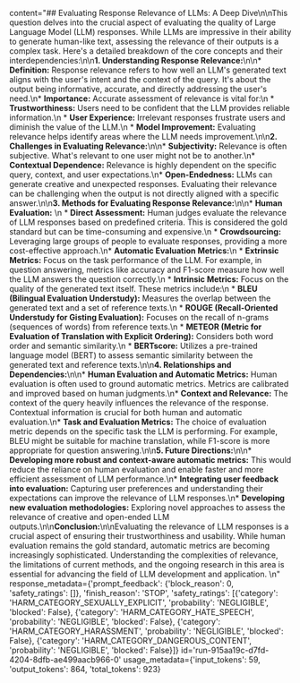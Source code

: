 content="## Evaluating Response Relevance of LLMs: A Deep Dive\n\nThis question delves into the crucial aspect of evaluating the quality of Large Language Model (LLM) responses. While LLMs are impressive in their ability to generate human-like text, assessing the relevance of their outputs is a complex task. Here's a detailed breakdown of the core concepts and their interdependencies:\n\n**1. Understanding Response Relevance:**\n\n* **Definition:** Response relevance refers to how well an LLM's generated text aligns with the user's intent and the context of the query. It's about the output being informative, accurate, and directly addressing the user's need.\n* **Importance:**  Accurate assessment of relevance is vital for:\n    * **Trustworthiness:** Users need to be confident that the LLM provides reliable information.\n    * **User Experience:** Irrelevant responses frustrate users and diminish the value of the LLM.\n    * **Model Improvement:** Evaluating relevance helps identify areas where the LLM needs improvement.\n\n**2. Challenges in Evaluating Relevance:**\n\n* **Subjectivity:**  Relevance is often subjective. What's relevant to one user might not be to another.\n* **Contextual Dependence:**  Relevance is highly dependent on the specific query, context, and user expectations.\n* **Open-Endedness:**  LLMs can generate creative and unexpected responses. Evaluating their relevance can be challenging when the output is not directly aligned with a specific answer.\n\n**3. Methods for Evaluating Response Relevance:**\n\n* **Human Evaluation:** \n    * **Direct Assessment:** Human judges evaluate the relevance of LLM responses based on predefined criteria. This is considered the gold standard but can be time-consuming and expensive.\n    * **Crowdsourcing:**  Leveraging large groups of people to evaluate responses, providing a more cost-effective approach.\n* **Automatic Evaluation Metrics:**\n    * **Extrinsic Metrics:**  Focus on the task performance of the LLM. For example, in question answering, metrics like accuracy and F1-score measure how well the LLM answers the question correctly.\n    * **Intrinsic Metrics:**  Focus on the quality of the generated text itself. These metrics include:\n        * **BLEU (Bilingual Evaluation Understudy):** Measures the overlap between the generated text and a set of reference texts.\n        * **ROUGE (Recall-Oriented Understudy for Gisting Evaluation):**  Focuses on the recall of n-grams (sequences of words) from reference texts.\n        * **METEOR (Metric for Evaluation of Translation with Explicit Ordering):**  Considers both word order and semantic similarity.\n        * **BERTscore:**  Utilizes a pre-trained language model (BERT) to assess semantic similarity between the generated text and reference texts.\n\n**4. Relationships and Dependencies:**\n\n* **Human Evaluation and Automatic Metrics:**  Human evaluation is often used to ground automatic metrics. Metrics are calibrated and improved based on human judgments.\n* **Context and Relevance:**  The context of the query heavily influences the relevance of the response. Contextual information is crucial for both human and automatic evaluation.\n* **Task and Evaluation Metrics:**  The choice of evaluation metric depends on the specific task the LLM is performing. For example, BLEU might be suitable for machine translation, while F1-score is more appropriate for question answering.\n\n**5. Future Directions:**\n\n* **Developing more robust and context-aware automatic metrics:**  This would reduce the reliance on human evaluation and enable faster and more efficient assessment of LLM performance.\n* **Integrating user feedback into evaluation:**  Capturing user preferences and understanding their expectations can improve the relevance of LLM responses.\n* **Developing new evaluation methodologies:**  Exploring novel approaches to assess the relevance of creative and open-ended LLM outputs.\n\n**Conclusion:**\n\nEvaluating the relevance of LLM responses is a crucial aspect of ensuring their trustworthiness and usability. While human evaluation remains the gold standard, automatic metrics are becoming increasingly sophisticated.  Understanding the complexities of relevance, the limitations of current methods, and the ongoing research in this area is essential for advancing the field of LLM development and application. \n" response_metadata={'prompt_feedback': {'block_reason': 0, 'safety_ratings': []}, 'finish_reason': 'STOP', 'safety_ratings': [{'category': 'HARM_CATEGORY_SEXUALLY_EXPLICIT', 'probability': 'NEGLIGIBLE', 'blocked': False}, {'category': 'HARM_CATEGORY_HATE_SPEECH', 'probability': 'NEGLIGIBLE', 'blocked': False}, {'category': 'HARM_CATEGORY_HARASSMENT', 'probability': 'NEGLIGIBLE', 'blocked': False}, {'category': 'HARM_CATEGORY_DANGEROUS_CONTENT', 'probability': 'NEGLIGIBLE', 'blocked': False}]} id='run-915aa19c-d7fd-4204-8dfb-ae499aacb966-0' usage_metadata={'input_tokens': 59, 'output_tokens': 864, 'total_tokens': 923}